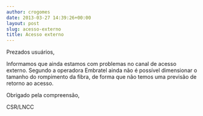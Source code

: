 ```yaml
---
author: crogomes
date: 2013-03-27 14:39:26+00:00
layout: post
slug: acesso-externo
title: Acesso externo
---
```


Prezados usuários,

Informamos que ainda estamos com problemas no canal de acesso externo. Segundo a operadora Embratel ainda não é possível dimensionar o tamanho do rompimento da fibra, de forma que não temos uma previsão de retorno ao acesso.

Obrigado pela compreensão,

CSR/LNCC


